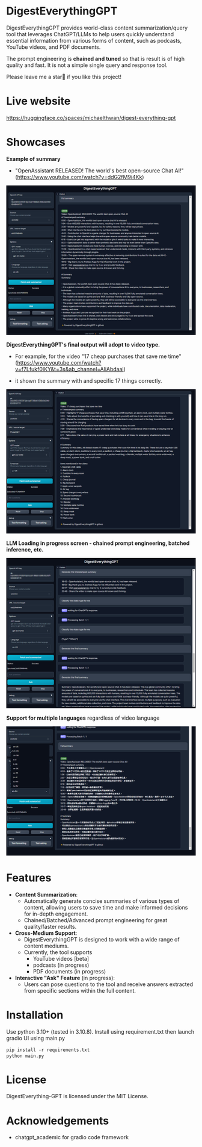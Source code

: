 # DigestEverythingGPT



DigestEverythingGPT provides world-class content summarization/query tool that leverages ChatGPT/LLMs to help users
quickly understand essential information from various forms of content, such as podcasts, YouTube videos, and PDF
documents.

The prompt engineering is **chained and tuned** so that is result is of high quality and fast. It is not a simple single
query and response tool.

Please leave me a star🌟 if you like this project!

# Live website

https://huggingface.co/spaces/michaelthwan/digest-everything-gpt

# Showcases

**Example of summary**

- "OpenAssistant RELEASED! The world's best open-source Chat AI!" (https://www.youtube.com/watch?v=ddG2fM9i4Kk)

![final_full_summary](/img/final_full_summary.png)

**DigestEverythingGPT's final output will adopt to video type.**

- For example, for the video "17 cheap purchases that save me
  time" (https://www.youtube.com/watch?v=f7Lfukf0IKY&t=3s&ab_channel=AliAbdaal)

- it shown the summary with and specific 17 things correctly.

![n_things_example](/img/n_things_example.png)

**LLM Loading in progress screen - chained prompt engineering, batched inference, etc.**

![in_process](/img/in_process.png)

**Support for multiple languages** regardless of video language

![multi_language](/img/multi_language.png)

# Features

- **Content Summarization**:
    - Automatically generate concise summaries of various types of content, allowing users to save time and make
      informed decisions for in-depth engagement.
    - Chained/Batched/Advanced prompt engineering for great quality/faster results.
- **Cross-Medium Support**:
    - DigestEverythingGPT is designed to work with a wide range of content mediums.
    - Currently, the tool supports
        - YouTube videos [beta]
        - podcasts (in progress)
        - PDF documents (in progress)
- **Interactive "Ask" Feature** (in progress):
    - Users can pose questions to the tool and receive answers extracted from specific sections within the full content.

# Installation

Use python 3.10+ (tested in 3.10.8). Install using requirement.txt then launch gradio UI using main.py

```
pip install -r requirements.txt
python main.py
```

# License

DigestEverything-GPT is licensed under the MIT License.

# Acknowledgements

- chatgpt_academic for gradio code framework
